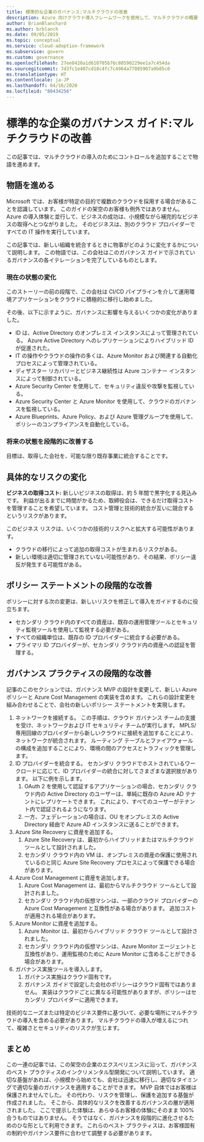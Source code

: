 ```yaml
---
title: 標準的な企業のガバナンス:マルチクラウドの改善
description: Azure 向けクラウド導入フレームワークを使用して、マルチクラウドの概要と、マルチクラウドを既存の運用に統合する方法について説明します。
author: BrianBlanchard
ms.author: brblanch
ms.date: 09/05/2019
ms.topic: conceptual
ms.service: cloud-adoption-framework
ms.subservice: govern
ms.custom: governance
ms.openlocfilehash: 27ee8420a1d610705b76c80590229ee1a7c454da
ms.sourcegitcommit: 7d3fc1e407cd18c4fc7c4964a77885907a9b85c0
ms.translationtype: HT
ms.contentlocale: ja-JP
ms.lasthandoff: 04/16/2020
ms.locfileid: "80434256"
---
```

<!-- cSpell:ignore MPLS -->

# <a name="standard-enterprise-governance-guide-multicloud-improvement"></a>標準的な企業のガバナンス ガイド:マルチクラウドの改善

この記事では、マルチクラウドの導入のためにコントロールを追加することで物語を進めます。

## <a name="advancing-the-narrative"></a>物語を進める

Microsoft では、お客様が特定の目的で複数のクラウドを採用する場合があることを認識しています。 このガイドの架空のお客様も例外ではありません。 Azure の導入体験と並行して、ビジネスの成功は、小規模ながら補完的なビジネスの取得へとつながりました。 そのビジネスは、別のクラウド プロバイダーですべての IT 操作を実行しています。

この記事では、新しい組織を統合するときに物事がどのように変化するかについて説明します。 この物語では、この会社はこのガバナンス ガイドで示されているガバナンスの各イテレーションを完了しているものとします。

### <a name="changes-in-the-current-state"></a>現在の状態の変化

このストーリーの前の段階で、この会社は CI/CD パイプラインを介して運用環境アプリケーションをクラウドに積極的に移行し始めました。

その後、以下に示すように、ガバナンスに影響を与えるいくつかの変化がありました。

- ID は、Active Directory のオンプレミス インスタンスによって管理されている。 Azure Active Directory へのレプリケーションによりハイブリッド ID が促進された。
- IT の操作やクラウドの操作の多くは、Azure Monitor および関連する自動化プロセスによって管理されている。
- ディザスター リカバリーとビジネス継続性は Azure コンテナー インスタンスによって制御されている。
- Azure Security Center を使用して、セキュリティ違反や攻撃を監視している。
- Azure Security Center と Azure Monitor を使用して、クラウドのガバナンスを監視している。
- Azure Blueprints、Azure Policy、および Azure 管理グループを使用して、ポリシーのコンプライアンスを自動化している。

### <a name="incrementally-improve-the-future-state"></a>将来の状態を段階的に改善する

目標は、取得した会社を、可能な限り既存事業に統合することです。

## <a name="changes-in-tangible-risks"></a>具体的なリスクの変化

**ビジネスの取得コスト:** 新しいビジネスの取得は、約 5 年間で黒字化する見込みです。 利益が出るまでに時間がかるため、取締役会は、できるだけ取得コストを管理することを希望しています。 コスト管理と技術的統合が互いに競合するというリスクがあります。

このビジネス リスクは、いくつかの技術的リスクへと拡大する可能性があります。

- クラウドの移行によって追加の取得コストが生まれるリスクがある。
- 新しい環境は適切に管理されていない可能性があり、その結果、ポリシー違反が発生する可能性がある。

## <a name="incremental-improvement-of-the-policy-statements"></a>ポリシー ステートメントの段階的な改善

ポリシーに対する次の変更は、新しいリスクを修正して導入をガイドするのに役立ちます。

- セカンダリ クラウド内のすべての資産は、既存の運用管理ツールとセキュリティ監視ツールを使用して監視する必要がある。
- すべての組織単位は、既存の ID プロバイダーに統合する必要がある。
- プライマリ ID プロバイダーが、セカンダリ クラウド内の資産への認証を管理する。

## <a name="incremental-improvement-of-governance-practices"></a>ガバナンス プラクティスの段階的な改善

記事のこのセクションでは、ガバナンス MVP の設計を変更して、新しい Azure ポリシーと Azure Cost Management の実装を含めます。 これらの設計変更を組み合わせることで、会社の新しいポリシー ステートメントを実現します。

1. ネットワークを接続する。 この手順は、クラウド ガバナンス チームの支援を受け、ネットワークおよび IT セキュリティ チームが実行します。 MPLS/専用回線のプロバイダーから新しいクラウドに接続を追加することにより、ネットワークが統合されます。 ルーティング テーブルとファイアウォールの構成を追加することにより、環境の間のアクセスとトラフィックを管理します。
2. ID プロバイダーを統合する。 セカンダリ クラウドでホストされているワークロードに応じて、ID プロバイダーの統合に対してさまざまな選択肢があります。 以下に例を示します。
    1. OAuth 2 を使用して認証するアプリケーションの場合、セカンダリ クラウド内の Active Directory のユーザーは、単純に既存の Azure AD テナントにレプリケートできます。 これにより、すべてのユーザーがテナント内で認証されるようになります。
    2. 一方、フェデレーションの場合は、OU をオンプレミスの Active Directory 経由で Azure AD インスタンスに送ることができます。
3. Azure Site Recovery に資産を追加する。
    1. Azure Site Recovery は、最初からハイブリッドまたはマルチクラウド ツールとして設計されました。
    2. セカンダリ クラウド内の VM は、オンプレミスの資産の保護に使用されているのと同じ Azure Site Recovery プロセスによって保護できる場合があります。
4. Azure Cost Management に資産を追加します。
    1. Azure Cost Management は、最初からマルチクラウド ツールとして設計されました。
    2. セカンダリ クラウド内の仮想マシンは、一部のクラウド プロバイダーの Azure Cost Management と互換性がある場合があります。 追加コストが適用される場合があります。
5. Azure Monitor に資産を追加する。
    1. Azure Monitor は、最初からハイブリッド クラウド ツールとして設計されました。
    2. セカンダリ クラウド内の仮想マシンは、Azure Monitor エージェントと互換性があり、運用監視のために Azure Monitor に含めることができる場合があります。
6. ガバナンス実施ツールを導入します。
    1. ガバナンス実施はクラウド固有です。
    2. ガバナンス ガイドで設定した会社のポリシーはクラウド固有ではありません。 実装はクラウドごとに異なる可能性がありますが、ポリシーはセカンダリ プロバイダーに適用できます。

技術的なニーズまたは特定のビジネス要件に基づいて、必要な場所にマルチクラウドの導入を含める必要があります。 マルチクラウドの導入が増えるにつれて、複雑さとセキュリティのリスクが生じます。

## <a name="conclusion"></a>まとめ

この一連の記事では、この架空の企業のエクスペリエンスに沿って、ガバナンスのベスト プラクティスのインクリメンタル型開発について説明しています。 適切な基盤があれば、小規模から始めても、会社は迅速に移行し、適切なタイミングで適切な量のガバナンスを適用することができます。 MVP 自体ではお客様は保護されませんでした。 その代わり、リスクを管理し、保護を追加する基盤が作成されました。 そこから、具体的なリスクを改善するガバナンスの層が適用されました。 ここで提示した体験は、あらゆるお客様の体験にそのまま 100% 合うものではありません。 そうではなく、ガバナンスを段階的に進化させるためのひな形として利用できます。 これらのベスト プラクティスは、お客様固有の制約やガバナンス要件に合わせて調整する必要があります。
